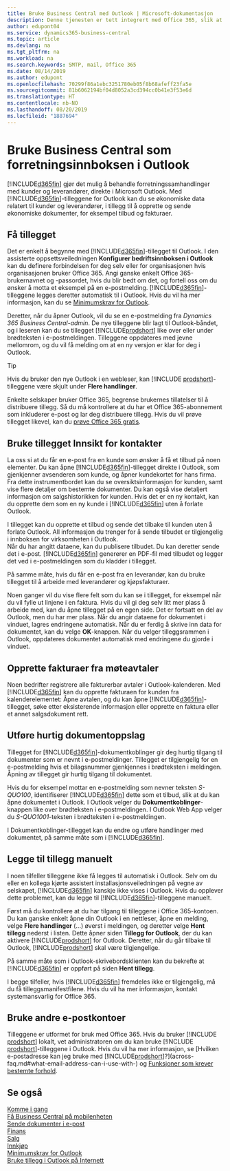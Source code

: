 ```yaml
---
title: Bruke Business Central med Outlook | Microsoft-dokumentasjon
description: Denne tjenesten er tett integrert med Office 365, slik at du kan behandle alle forretningssamhandlinger og e-postmeldinger med kunder og leverandører direkte i Outlook.
author: edupont04
ms.service: dynamics365-business-central
ms.topic: article
ms.devlang: na
ms.tgt_pltfrm: na
ms.workload: na
ms.search.keywords: SMTP, mail, Office 365
ms.date: 08/14/2019
ms.author: edupont
ms.openlocfilehash: 70299f86a1ebc3251780eb05f8b68afeff23fa5e
ms.sourcegitcommit: 81b6062194bf04d8052a3cd394cc0b41e3f53e6d
ms.translationtype: HT
ms.contentlocale: nb-NO
ms.lasthandoff: 08/20/2019
ms.locfileid: "1887694"
---
```

# <a name="using-business-central-as-your-business-inbox-in-outlook"></a>Bruke Business Central som forretningsinnboksen i Outlook
[!INCLUDE[d365fin](includes/d365fin_md.md)] gjør det mulig å behandle forretningssamhandlinger med kunder og leverandører, direkte i Microsoft Outlook. Med [!INCLUDE[d365fin](includes/d365fin_md.md)]-tilleggene for Outlook kan du se økonomiske data relatert til kunder og leverandører, i tillegg til å opprette og sende økonomiske dokumenter, for eksempel tilbud og fakturaer.  

## <a name="getting-the-add-in"></a>Få tillegget
Det er enkelt å begynne med [!INCLUDE[d365fin](includes/d365fin_md.md)]-tillegget til Outlook. I den assisterte oppsettsveiledningen **Konfigurer bedriftsinnboksen i Outlook** kan du definere forbindelsen for deg selv eller for organisasjonen hvis organisasjonen bruker Office 365. Angi ganske enkelt Office 365-brukernavnet og -passordet, hvis du blir bedt om det, og fortell oss om du ønsker å motta et eksempel på en e-postmelding. [!INCLUDE[d365fin](includes/d365fin_md.md)]-tilleggene legges deretter automatisk til i Outlook. Hvis du vil ha mer informasjon, kan du se [Minimumskrav for Outlook](product-requirements.md#outlook).  

Deretter, når du åpner Outlook, vil du se en e-postmelding fra *Dynamics 365 Business Central-admin*. De nye tilleggene blir lagt til Outlook-båndet, og i leseren kan du se tillegget [!INCLUDE[prodshort](includes/prodshort.md)] like over eller under brødteksten i e-postmeldingen. Tilleggene oppdateres med jevne mellomrom, og du vil få melding om at en ny versjon er klar for deg i Outlook.  

> [!TIP]
> Hvis du bruker den nye Outlook i en webleser, kan [!INCLUDE [prodshort](includes/prodshort.md)]-tilleggene være skjult under **Flere handlinger**.

Enkelte selskaper bruker Office 365, begrense brukernes tillatelser til å distribuere tillegg. Så du må kontrollere at du har et Office 365-abonnement som inkluderer e-post og lar deg distribuere tillegg. Hvis du vil prøve tillegget likevel, kan du [prøve Office 365 gratis](https://products.office.com/try).  

## <a name="using-the-contact-insights-add-in"></a>Bruke tillegget Innsikt for kontakter
La oss si at du får en e-post fra en kunde som ønsker å få et tilbud på noen elementer. Du kan åpne [!INCLUDE[d365fin](includes/d365fin_md.md)]-tillegget direkte i Outlook, som gjenkjenner avsenderen som kunde, og åpner kundekortet for hans firma. Fra dette instrumentbordet kan du se oversiktsinformasjon for kunden, samt vise flere detaljer om bestemte dokumenter. Du kan også vise detaljert informasjon om salgshistorikken for kunden. Hvis det er en ny kontakt, kan du opprette dem som en ny kunde i [!INCLUDE[d365fin](includes/d365fin_md.md)] uten å forlate Outlook.  

I tillegget kan du opprette et tilbud og sende det tilbake til kunden uten å forlate Outlook. All informasjon du trenger for å sende tilbudet er tilgjengelig i innboksen for virksomheten i Outlook.  
Når du har angitt dataene, kan du publisere tilbudet. Du kan deretter sende det i e-post. [!INCLUDE[d365fin](includes/d365fin_md.md)] genererer en PDF-fil med tilbudet og legger det ved i e-postmeldingen som du kladder i tillegget.  

På samme måte, hvis du får en e-post fra en leverandør, kan du bruke tillegget til å arbeide med leverandører og kjøpsfakturaer.  

Noen ganger vil du vise flere felt som du kan se i tillegget, for eksempel når du vil fylle ut linjene i en faktura. Hvis du vil gi deg selv litt mer plass å arbeide med, kan du åpne tillegget på en egen side. Det er fortsatt en del av Outlook, men du har mer plass. Når du angir dataene for dokumentet i vinduet, lagres endringene automatisk. Når du er ferdig å skrive inn data for dokumentet, kan du velge **OK**-knappen. Når du velger tilleggsrammen i Outlook, oppdateres dokumentet automatisk med endringene du gjorde i vinduet.  

## <a name="creating-invoices-from-your-meeting-appointments"></a>Opprette fakturaer fra møteavtaler
Noen bedrifter registrere alle fakturerbar avtaler i Outlook-kalenderen. Med [!INCLUDE[d365fin](includes/d365fin_md.md)] kan du opprette fakturaen for kunden fra kalenderelementet: Åpne avtalen, og du kan åpne [!INCLUDE[d365fin](includes/d365fin_md.md)]-tillegget, søke etter eksisterende informasjon eller opprette en faktura eller et annet salgsdokument rett.  

## <a name="doing-quick-document-lookup"></a>Utføre hurtig dokumentoppslag
Tillegget for [!INCLUDE[d365fin](includes/d365fin_md.md)]-dokumentkoblinger gir deg hurtig tilgang til dokumenter som er nevnt i e-postmeldinger. Tillegget er tilgjengelig for en e-postmelding hvis et bilagsnummer gjenkjennes i brødteksten i meldingen. Åpning av tillegget gir hurtig tilgang til dokumentet.  

Hvis du for eksempel mottar en e-postmelding som nevner teksten *S-QUO100*, identifiserer [!INCLUDE[d365fin](includes/d365fin_md.md)] dette som et tilbud, slik at du kan åpne dokumentet i Outlook. I Outlook velger du **Dokumentkoblinger**-knappen like over brødteksten i e-postmeldingen. I Outlook Web App velger du *S-QUO1001*-teksten i brødteksten i e-postmeldingen.  

I Dokumentkoblinger-tillegget kan du endre og utføre handlinger med dokumentet, på samme måte som i [!INCLUDE[d365fin](includes/d365fin_md.md)].

## <a name="adding-the-add-ins-manually"></a>Legge til tillegg manuelt
I noen tilfeller tilleggene ikke få legges til automatisk i Outlook. Selv om du eller en kollega kjørte assistert installasjonsveiledningen på vegne av selskapet, [!INCLUDE[d365fin](includes/d365fin_md.md)] kanskje ikke vises i Outlook. Hvis du opplever dette problemet, kan du legge til [!INCLUDE[d365fin](includes/d365fin_md.md)]-tilleggene manuelt.  

Først må du kontrollere at du har tilgang til tilleggene i Office 365-kontoen. Du kan ganske enkelt åpne din Outlook i en nettleser, åpne en melding, velge **Flere handlinger** (...) øverst i meldingen, og deretter velge **Hent tillegg** nederst i listen. Dette åpner siden **Tillegg for Outlook**, der du kan aktivere [!INCLUDE[prodshort](includes/prodshort.md)] for Outlook. Deretter, når du går tilbake til Outlook, [!INCLUDE[prodshort](includes/prodshort.md)] skal være tilgjengelige.  

På samme måte som i Outlook-skrivebordsklienten kan du bekrefte at [!INCLUDE[d365fin](includes/d365fin_md.md)] er oppført på siden **Hent tillegg**.  

I begge tilfeller, hvis [!INCLUDE[d365fin](includes/d365fin_md.md)] fremdeles ikke er tilgjengelig, må du få tilleggsmanifestfilene. Hvis du vil ha mer informasjon, kontakt systemansvarlig for Office 365.

## <a name="using-other-email-accounts"></a>Bruke andre e-postkontoer

Tilleggene er utformet for bruk med Office 365. Hvis du bruker [!INCLUDE [prodshort](includes/prodshort.md)] lokalt, vet administratoren om du kan bruke [!INCLUDE [prodshort](includes/prodshort.md)]-tilleggene i Outlook. Hvis du vil ha mer informasjon, se [Hvilken e-postadresse kan jeg bruke med [!INCLUDE[prodshort](includes/prodshort.md)]?](across-faq.md#what-email-address-can-i-use-with-) og [Funksjoner som krever bestemte forhold](/dynamics365/business-central/dev-itpro/features-not-implemented-on-premises#features-that-require-specific-circumstances).  

## <a name="see-also"></a>Se også

[Komme i gang](product-get-started.md)  
[Få Business Central på mobilenheten](install-mobile-app.md)  
[Sende dokumenter i e-post](ui-how-send-documents-email.md)  
[Finans](finance.md)  
[Salg](sales-manage-sales.md)  
[Innkjøp](purchasing-manage-purchasing.md)  
[Minimumskrav for Outlook](product-requirements.md#outlook)  
[Bruke tillegg i Outlook på Internett](https://support.office.com/en-us/article/Using-Add-ins-in-Outlook-on-the-web-8f2ce816-5df4-44a5-958c-f7f9d6dabdce?appver=OWB150)  
